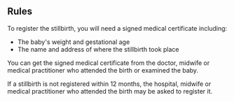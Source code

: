 ##  Rules

To register the stillbirth, you will need a signed medical certificate
including:

  * The baby's weight and gestational age 
  * The name and address of where the stillbirth took place 

You can get the signed medical certificate from the doctor, midwife or medical
practitioner who attended the birth or examined the baby.

If a stillbirth is not registered within 12 months, the hospital, midwife or
medical practitioner who attended the birth may be asked to register it.

